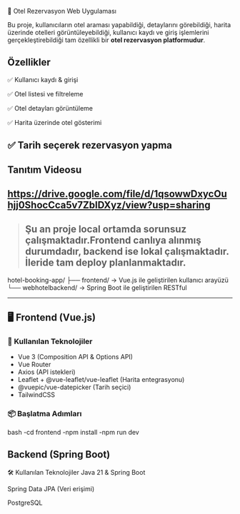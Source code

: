 🏨 Otel Rezervasyon Web Uygulaması


Bu proje, kullanıcıların otel araması yapabildiği, detaylarını görebildiği, harita üzerinde otelleri görüntüleyebildiği, kullanıcı kaydı ve giriş işlemlerini gerçekleştirebildiği tam özellikli bir **otel rezervasyon platformudur**.

Özellikler
---------------------------
✅ Kullanıcı kaydı & girişi 

✅ Otel listesi ve filtreleme

✅ Otel detayları görüntüleme

✅ Harita üzerinde otel gösterimi

✅ Tarih seçerek rezervasyon yapma
----------------------------
Tanıtım Videosu
-----------------
https://drive.google.com/file/d/1qsowwDxycOuhjj0ShocCca5v7ZbIDXyz/view?usp=sharing
-----------------

> Şu an proje  local ortamda sorunsuz çalışmaktadır.Frontend canlıya alınmış durumdadır, backend ise lokal çalışmaktadır. İleride tam deploy planlanmaktadır.
> ------------------------------
hotel-booking-app/
├── frontend/ → Vue.js ile geliştirilen kullanıcı arayüzü
└── webhotelbackend/ → Spring Boot ile geliştirilen RESTful

---

## 🖥️ Frontend (Vue.js)

### 🔧 Kullanılan Teknolojiler

- Vue 3 (Composition API & Options API)
- Vue Router
- Axios (API istekleri)
- Leaflet + @vue-leaflet/vue-leaflet (Harita entegrasyonu)
- @vuepic/vue-datepicker (Tarih seçici)
- TailwindCSS

### 📦 Başlatma Adımları

bash
-cd frontend
-npm install
-npm run dev

Backend (Spring Boot)
------------------------
🛠 Kullanılan Teknolojiler
Java 21 & Spring Boot

Spring Data JPA (Veri erişimi)

PostgreSQL
